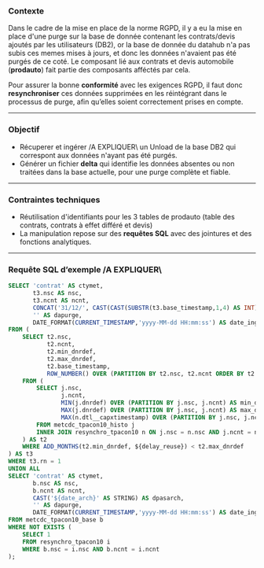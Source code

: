 ### Contexte

Dans le cadre de la mise en place de la norme RGPD, il y a eu la mise en place d'une purge sur la base de donnée contenant les contrats/devis ajoutés par les utilisateurs (DB2), or la base de donnée du datahub n'a pas subis ces memes mises à jours, et donc les données n'avaient pas été purgés de ce coté.
Le composant lié aux contrats et devis automobile (**prodauto**) fait partie des composants afféctés par cela.

Pour assurer la bonne **conformité** avec les exigences RGPD, il faut donc **resynchroniser** ces données supprimées en les réintégrant dans le processus de purge, afin qu’elles soient correctement prises en compte.

---

### Objectif

* Récuperer et ingérer /A EXPLIQUER\ un Unload de la base DB2 qui correspont aux données n'ayant pas été purgés.
* Générer un fichier **delta** qui identifie les données absentes ou non traitées dans la base actuelle, pour une purge complète et fiable.

---

### Contraintes techniques

* Réutilisation d'identifiants pour les 3 tables de prodauto (table des contrats, contrats à effet différé et devis)
* La manipulation repose sur des **requêtes SQL** avec des jointures et des fonctions analytiques.

---

### Requête SQL d’exemple /A EXPLIQUER\

```sql
SELECT 'contrat' AS ctymet,
       t3.nsc AS nsc,
       t3.ncnt AS ncnt,
       CONCAT('31/12/', CAST(CAST(SUBSTR(t3.base_timestamp,1,4) AS INT) - 1 AS STRING)) AS dpasarch,
       '' AS dapurge,
       DATE_FORMAT(CURRENT_TIMESTAMP,'yyyy-MM-dd HH:mm:ss') AS date_ingestion
FROM (
    SELECT t2.nsc,
           t2.ncnt,
           t2.min_dnrdef,
           t2.max_dnrdef,
           t2.base_timestamp,
           ROW_NUMBER() OVER (PARTITION BY t2.nsc, t2.ncnt ORDER BY t2.base_timestamp ASC) AS rn
    FROM (
        SELECT j.nsc,
               j.ncnt,
               MIN(j.dnrdef) OVER (PARTITION BY j.nsc, j.ncnt) AS min_dnrdef,
               MAX(j.dnrdef) OVER (PARTITION BY j.nsc, j.ncnt) AS max_dnrdef,
               MAX(n.dtl__capxtimestamp) OVER (PARTITION BY j.nsc, j.ncnt) AS base_timestamp
        FROM metcdc_tpacon10_histo j
        INNER JOIN resynchro_tpacon10 n ON j.nsc = n.nsc AND j.ncnt = n.ncnt
    ) AS t2
    WHERE ADD_MONTHS(t2.min_dnrdef, ${delay_reuse}) < t2.max_dnrdef
) AS t3
WHERE t3.rn = 1
UNION ALL
SELECT 'contrat' AS ctymet,
       b.nsc AS nsc,
       b.ncnt AS ncnt,
       CAST('${date_arch}' AS STRING) AS dpasarch,
       '' AS dapurge,
       DATE_FORMAT(CURRENT_TIMESTAMP,'yyyy-MM-dd HH:mm:ss') AS date_ingestion
FROM metcdc_tpacon10_base b
WHERE NOT EXISTS (
    SELECT 1
    FROM resynchro_tpacon10 i
    WHERE b.nsc = i.nsc AND b.ncnt = i.ncnt
);
```